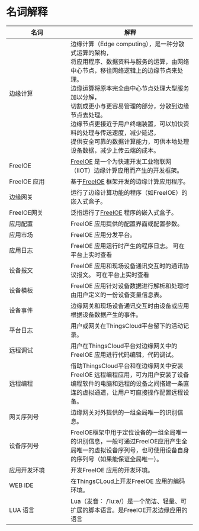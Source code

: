 # 名词解释

| 名词         | 解释                                                                     |
| ------------ | ------------------------------------------------------------------------ |
| 边缘计算   &nbsp;&nbsp;&nbsp;&nbsp;&nbsp;&nbsp;&nbsp;&nbsp;&nbsp;&nbsp;&nbsp;&nbsp;&nbsp;&nbsp;&nbsp;&nbsp;&nbsp;&nbsp;&nbsp;&nbsp;&nbsp;&nbsp;&nbsp;&nbsp;&nbsp;&nbsp;&nbsp;&nbsp;&nbsp;&nbsp;&nbsp;&nbsp;      | 边缘计算（Edge computing），是一种分散式运算的架构， <br> 将应用程序、数据资料与服务的运算，由网络中心节点，移往网络逻辑上的边缘节点来处理。 <br>  边缘运算将原本完全由中心节点处理大型服务加以分解， <br> 切割成更小与更容易管理的部分，分散到边缘节点去处理。  <br> 边缘节点更接近于用户终端装置，可以加快资料的处理与传送速度，减少延迟，<br> 提供安全可靠的数据计算能力，可供本地处理设备数据，减少上传云端的成本。 |
| FreeIOE      | [FreeIOE](https://github.com/freeioe/freeioe)  是一个为快速开发工业物联网（IIOT）边缘计算应用而产生的开发框架。                    |
| FreeIOE 应用 | 基于[FreeIOE](https://github.com/freeioe/freeioe) 框架开发的边缘计算应用程序。                                                   |
| 边缘网关     | 运行了边缘计算功能的程序（如FreeIOE）的嵌入式盒子。                                                                       |
| FreeIOE网关     | 泛指运行了[FreeIOE](https://github.com/freeioe/freeioe) 程序的嵌入式盒子。                                                                       |
| 应用配置     | FreeIOE 应用提供的配置界面或配置参数。                                                                       |
| 应用市场     | FreeIOE 应用分发平台。                                                                       |
| 应用日志     | FreeIOE 应用运行时产生的程序日志。 可在平台上实时查看                                                                      |
| 设备报文     | FreeIOE 应用和现场设备通讯交互时的通讯协议报文。 可在平台上实时查看                                                                    |
| 设备模板     | FreeIOE 应用针对设备数据进行解析和处理时由用户定义的一份设备变量信息表。                                                                |
| 设备事件     | 边缘网关和现场设备通讯交互时由设备或应用根据设备数据产生的事件。                                                                       |
| 平台日志     | 用户或网关在ThingsCloud平台留下的活动记录。                                                                       |
| 远程调试     | 用户在ThingsCloud平台对边缘网关中的FreeIOE 应用进行代码编辑，代码调试。                                                                       |
| 远程编程     | 借助ThingsCloud平台和在边缘网关中安装FreeIOE 远程编程应用，可为用户安装了设备编程软件的电脑和远程的设备之间搭建一条直连的虚拟通道，让用户可直接操作配置远程设备。        |
| 网关序列号   | 边缘网关对外提供的一组全局唯一的识别信息。                                                                       |
| 设备序列号   | FreeIOE框架中用于定位设备的一组全局唯一的识别信息，一般可通过FreeIOE应用产生全局唯一的虚拟设备序列号，也可使用设备自身的序列号（如果能保证全局唯一）。                   |
| 应用开发环境 | 开发FreeIOE 应用的开发环境。                                                                       |
| WEB IDE     | 在ThingsCLoud上开发FreeIOE 应用的编码环境。                                                                       |
| LUA 语言     | Lua（发音： /ˈluːə/）是一个简洁、轻量、可扩展的脚本语言。是FreeIOE开发边缘应用的语言        |

